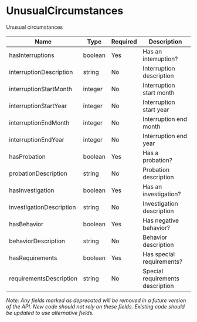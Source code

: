 # UnusualCircumstances

Unusual circumstances

| Name | Type | Required | Description |
| - | - | - | - |
| hasInterruptions | boolean | Yes | Has an interruption? |
| interruptionDescription | string | No | Interruption description |
| interruptionStartMonth | integer | No | Interruption start month |
| interruptionStartYear | integer | No | Interruption start year |
| interruptionEndMonth | integer | No | Interruption end month |
| interruptionEndYear | integer | No | Interruption end year |
| hasProbation | boolean | Yes | Has a probation? |
| probationDescription | string | No | Probation description |
| hasInvestigation | boolean | Yes | Has an investigation? |
| investigationDescription | string | No | Investigation description |
| hasBehavior | boolean | Yes | Has negative behavior? |
| behaviorDescription | string | No | Behavior description |
| hasRequirements | boolean | Yes | Has special requirements? |
| requirementsDescription | string | No | Special requirements description |

*Note: Any fields marked as deprecated will be removed in a future version of the API. New code should not rely on these fields. Existing code should be updated to use alternative fields.*
